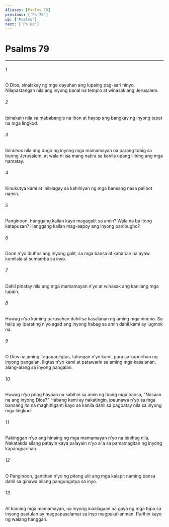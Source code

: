 ```yaml
---
Aliases: [Psalms 79]
previous: ['Ps 78']
up: ['Psalms']
next: ['Ps 80']
---
```

# Psalms 79

***






















###### 1 










O Dios, sinalakay ng mga dayuhan ang lupaing pag-aari ninyo. Nilapastangan nila ang inyong banal na templo at winasak ang Jerusalem. 





















###### 2 










Ipinakain nila sa mababangis na ibon at hayop ang bangkay ng inyong tapat na mga lingkod. 





















###### 3 










Ibinuhos nila ang dugo ng inyong mga mamamayan na parang tubig sa buong Jerusalem, at wala ni isa mang natira sa kanila upang ilibing ang mga namatay. 





















###### 4 










Kinukutya kami at inilalagay sa kahihiyan ng mga bansang nasa palibot namin. 





















###### 5 










Panginoon, hanggang kailan kayo magagalit sa amin? Wala na ba itong katapusan? Hanggang kailan mag-aapoy ang inyong panibugho? 





















###### 6 










Doon nʼyo ibuhos ang inyong galit, sa mga bansa at kaharian na ayaw kumilala at sumamba sa inyo. 





















###### 7 










Dahil pinatay nila ang mga mamamayan nʼyo at winasak ang kanilang mga lupain. 





















###### 8 










Huwag nʼyo kaming parusahan dahil sa kasalanan ng aming mga ninuno. Sa halip ay iparating nʼyo agad ang inyong habag sa amin dahil kami ay lugmok na. 





















###### 9 










O Dios na aming Tagapagligtas, tulungan nʼyo kami, para sa kapurihan ng inyong pangalan. Iligtas nʼyo kami at patawarin sa aming mga kasalanan, alang-alang sa inyong pangalan. 





















###### 10 










Huwag nʼyo pong hayaan na sabihin sa amin ng ibang mga bansa, "Nasaan na ang inyong Dios?" Habang kami ay nakatingin, ipaunawa nʼyo sa mga bansang ito na maghihiganti kayo sa kanila dahil sa pagpatay nila sa inyong mga lingkod. 





















###### 11 










Pakinggan nʼyo ang hinaing ng mga mamamayan nʼyo na binihag nila. Nakatakda silang patayin kaya palayain nʼyo sila sa pamamagitan ng inyong kapangyarihan. 





















###### 12 










O Panginoon, gantihan nʼyo ng pitong ulit ang mga kalapit naming bansa dahil sa ginawa nilang pangungutya sa inyo. 





















###### 13 










At kaming mga mamamayan, na inyong inaalagaan na gaya ng mga tupa sa inyong pastulan ay magpapasalamat sa inyo magpakailanman. Purihin kayo ng walang hanggan.
